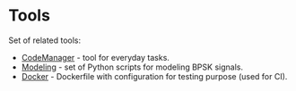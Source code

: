 Tools
=====
Set of related tools:
- [CodeManager](CodeManager) - tool for everyday tasks.
- [Modeling](Modeling) - set of Python scripts for modeling BPSK signals.
- [Docker](Docker) - Dockerfile with configuration for testing purpose (used for CI).
